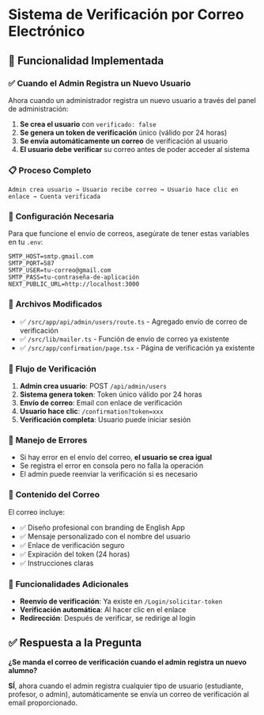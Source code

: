 # Sistema de Verificación por Correo Electrónico

## 📧 Funcionalidad Implementada

### ✅ **Cuando el Admin Registra un Nuevo Usuario**

Ahora cuando un administrador registra un nuevo usuario a través del panel de administración:

1. **Se crea el usuario** con `verificado: false`
2. **Se genera un token de verificación** único (válido por 24 horas)
3. **Se envía automáticamente un correo** de verificación al usuario
4. **El usuario debe verificar** su correo antes de poder acceder al sistema

### 📋 **Proceso Completo**

```
Admin crea usuario → Usuario recibe correo → Usuario hace clic en enlace → Cuenta verificada
```

### 🔧 **Configuración Necesaria**

Para que funcione el envío de correos, asegúrate de tener estas variables en tu `.env`:

```env
SMTP_HOST=smtp.gmail.com
SMTP_PORT=587
SMTP_USER=tu-correo@gmail.com
SMTP_PASS=tu-contraseña-de-aplicación
NEXT_PUBLIC_URL=http://localhost:3000
```

### 📁 **Archivos Modificados**

- ✅ `/src/app/api/admin/users/route.ts` - Agregado envío de correo de verificación
- ✅ `/src/lib/mailer.ts` - Función de envío de correo ya existente
- ✅ `/src/app/confirmation/page.tsx` - Página de verificación ya existente

### 🎯 **Flujo de Verificación**

1. **Admin crea usuario**: POST `/api/admin/users`
2. **Sistema genera token**: Token único válido por 24 horas
3. **Envío de correo**: Email con enlace de verificación
4. **Usuario hace clic**: `/confirmation?token=xxx`
5. **Verificación completa**: Usuario puede iniciar sesión

### 🚨 **Manejo de Errores**

- Si hay error en el envío del correo, **el usuario se crea igual**
- Se registra el error en consola pero no falla la operación
- El admin puede reenviar la verificación si es necesario

### 📨 **Contenido del Correo**

El correo incluye:
- ✅ Diseño profesional con branding de English App
- ✅ Mensaje personalizado con el nombre del usuario
- ✅ Enlace de verificación seguro
- ✅ Expiración del token (24 horas)
- ✅ Instrucciones claras

### 🔄 **Funcionalidades Adicionales**

- **Reenvío de verificación**: Ya existe en `/Login/solicitar-token`
- **Verificación automática**: Al hacer clic en el enlace
- **Redirección**: Después de verificar, se redirige al login

## ✅ **Respuesta a la Pregunta**

**¿Se manda el correo de verificación cuando el admin registra un nuevo alumno?**

**SÍ**, ahora cuando el admin registra cualquier tipo de usuario (estudiante, profesor, o admin), automáticamente se envía un correo de verificación al email proporcionado.